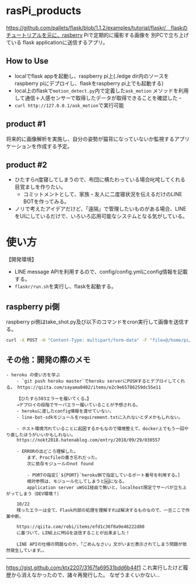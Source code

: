 # rasPi_products

https://github.com/pallets/flask/blob/1.1.2/examples/tutorial/flaskr/　flaskのチュートリアルを元に、rasberry Piで定期的に撮影する画像を 別PCで立ち上げている flask applicationに送信するアプリ。

## How to Use

- localでflask appを起動し、raspberry pi上(./edge dir内のソースをraspberry piにデプロイし、flaskをraspberry pi上でも起動する)
- local上のflaskで`motion_detect.py`内で定義した`ask_motion` メソッドを利用して通信＋人感センサーで取得したデータが取得できることを確認した・
- `curl http://127.0.0.1/ask_motion`で実行可能

## product #1

将来的に画像解析を実施し、自分の姿勢が猫背になっていないか監視するアプリケーションを作成する予定。

## product #2

+ ひたすらn度寝してしまうので、布団に横たわっている場合叱咤してくれる目覚ましを作りたい。
    - コミットメントとして、家族・友人に二度寝状況を伝えるだけのLINE BOTを作ってみる。
+ ノリで考えたアイデアだけど、「遠隔」で管理したいものがある場合、LINEをUIにしているだけで、いろいろ応用可能なシステムとなる気がしている。



# 使い方

【開発環境】
+ LINE message APIを利用するので、config/config.ymlにconfig情報を記載する。
+ `flaskr/run.sh`を実行し、flaskを起動する。



raspberry pi側
---
raspberry pi側はtake_shot.py及び以下のコマンドをcron実行して画像を送信する。
```bash
curl -X POST -H "Content-Type: multipart/form-data" -F "file=@/home/pi/Desktop/image.jpg" <ip-address>:5000/send_image
```




## その他：開発の際のメモ
    - heroku の使い方を学ぶ
        - `git push heroku master`でheroku serverにPUSHするとデプロイしてくれる。 https://qiita.com/sayama0402/items/e2c9e65786259dc55e11

        【ひたすら503エラーを履いてくる。】
        →デプロイの段階でサーバエラー履いていることが予想される。
        - herokuに渡したconfig情報を渡せていない。
        - line-bot-sdkモジュールをrequirement.txtに入れないとダメかもしれない。

        - ホスト環境汚れていることに起因するかもなので環境整えて、docker上でもう一回やり直したほうがいいかもしれない。
        https://nokt2018.hatenablog.com/entry/2018/09/29/030557

        - ERRORの出どころ理解した。
            まず、Procfileの書き忘れだった。
            次に依存モジュールのnot found

            - PORTの指定[`${PORT}`heroku側で指定しているポート番号を利用する。]
            相対参照は、モジュール化してしまうと🆖になる。
            application server uWSGI経由で無いと、localhost限定でサーバが立ち上がってしまう（DEV環境？）
        
        10/22
        残ったエラーは全て、Flask内部の処理を理解すれば解決するものなので、一旦ここで作業中断。

        https://qiita.com/rebi/items/efd1c36f0a9e46222d80
        に基づいて、LINE上にMSGを送信することが出来ました！

        LINE APIの仕様の問題なのか、「ごめんなさい」文がいまだ表示されてしまう問題が依然発生しています。。






---

https://gist.github.com/ktx2207/3167fa69531bdd6b44f1
これ実行したけど履歴から消えなかったので、諸々再発行した。
なぜうまくいかない...
        
